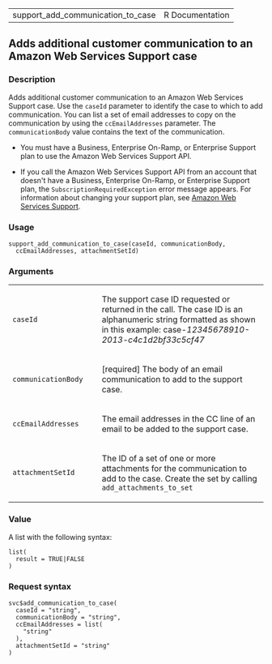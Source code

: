 <table style="width: 100%;">
<tbody>
<tr class="odd">
<td>support_add_communication_to_case</td>
<td style="text-align: right;">R Documentation</td>
</tr>
</tbody>
</table>

## Adds additional customer communication to an Amazon Web Services Support case

### Description

Adds additional customer communication to an Amazon Web Services Support
case. Use the `caseId` parameter to identify the case to which to add
communication. You can list a set of email addresses to copy on the
communication by using the `ccEmailAddresses` parameter. The
`communicationBody` value contains the text of the communication.

-   You must have a Business, Enterprise On-Ramp, or Enterprise Support
    plan to use the Amazon Web Services Support API.

-   If you call the Amazon Web Services Support API from an account that
    doesn't have a Business, Enterprise On-Ramp, or Enterprise Support
    plan, the `SubscriptionRequiredException` error message appears. For
    information about changing your support plan, see [Amazon Web
    Services Support](https://aws.amazon.com/premiumsupport/).

### Usage

    support_add_communication_to_case(caseId, communicationBody,
      ccEmailAddresses, attachmentSetId)

### Arguments

<table>
<colgroup>
<col style="width: 35%" />
<col style="width: 65%" />
</colgroup>
<tbody>
<tr class="odd">
<td><code
id="support_add_communication_to_case_:_caseId">caseId</code></td>
<td><p>The support case ID requested or returned in the call. The case
ID is an alphanumeric string formatted as shown in this example:
case-<em>12345678910-2013-c4c1d2bf33c5cf47</em></p></td>
</tr>
<tr class="even">
<td><code
id="support_add_communication_to_case_:_communicationBody">communicationBody</code></td>
<td><p>[required] The body of an email communication to add to the
support case.</p></td>
</tr>
<tr class="odd">
<td><code
id="support_add_communication_to_case_:_ccEmailAddresses">ccEmailAddresses</code></td>
<td><p>The email addresses in the CC line of an email to be added to the
support case.</p></td>
</tr>
<tr class="even">
<td><code
id="support_add_communication_to_case_:_attachmentSetId">attachmentSetId</code></td>
<td><p>The ID of a set of one or more attachments for the communication
to add to the case. Create the set by calling
<code>add_attachments_to_set</code></p></td>
</tr>
</tbody>
</table>

### Value

A list with the following syntax:

    list(
      result = TRUE|FALSE
    )

### Request syntax

    svc$add_communication_to_case(
      caseId = "string",
      communicationBody = "string",
      ccEmailAddresses = list(
        "string"
      ),
      attachmentSetId = "string"
    )
